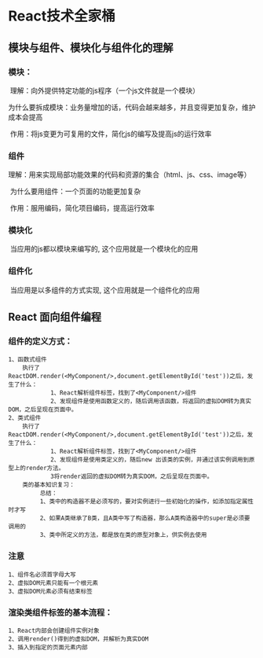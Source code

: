 <!--
 * @Autor: Twang
 * @Date: 2021-03-09 14:18:31
 * @Description: 
 * @Version: 1.0
 * @LastEditors: Twang
 * @LastEditTime: 2021-03-09 16:16:38
 * @FilePath: \React\笔记\React笔记3组件.md
 * Copyright (C) 2021 Twang. All rights reserved.
-->
# React技术全家桶
## 模块与组件、模块化与组件化的理解

### 模块：

​	理解：向外提供特定功能的js程序（一个js文件就是一个模块）

​	为什么要拆成模块：业务量增加的话，代码会越来越多，并且变得更加复杂，维护成本会提高

​	作用：将js变更为可复用的文件，简化js的编写及提高js的运行效率

### 组件

​	理解：用来实现局部功能效果的代码和资源的集合（html、js、css、image等）

​	为什么要用组件：一个页面的功能更加复杂

​	作用：服用编码，简化项目编码，提高运行效率

### 模块化

​	当应用的js都以模块来编写的, 这个应用就是一个模块化的应用

### 组件化

​	当应用是以多组件的方式实现, 这个应用就是一个组件化的应用



## React 面向组件编程


### 组件的定义方式：
    1、函数式组件
        执行了ReactDOM.render(<MyComponent/>,document.getElementById('test'))之后，发生了什么：
                1、React解析组件标签，找到了<MyComponent/>组件
                2、发现组件是使用函数定义的，随后调用该函数，将返回的虚拟DOM转为真实DOM，之后呈现在页面中。
    2、类式组件
        执行了ReactDOM.render(<MyComponent/>,document.getElementById('test'))之后，发生了什么：
                1、React解析组件标签，找到了<MyComponent/>组件
                2、发现组件是使用类定义的，随后new 出该类的实例，并通过该实例调用到原型上的render方法。
                3将render返回的虚拟DOM转为真实DOM，之后呈现在页面中。
        类的基本知识复习：
             总结：
             1、类中的构造器不是必须写的，要对实例进行一些初始化的操作，如添加指定属性时才写
             2、如果A类继承了B类，且A类中写了构造器，那么A类构造器中的super是必须要调用的
             3、类中所定义的方法，都是放在类的原型对象上，供实例去使用

### 注意
    1、组件名必须首字母大写
    2、虚拟DOM元素只能有一个根元素
    3、虚拟DOM元素必须有结束标签

### 渲染类组件标签的基本流程：
    1、React内部会创建组件实例对象
    2、调用render()得到的虚拟DOM，并解析为真实DOM
    3、插入到指定的页面元素内部
